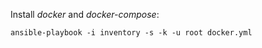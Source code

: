 

Install *docker* and *docker-compose*:

    ansible-playbook -i inventory -s -k -u root docker.yml
